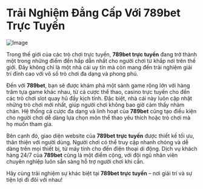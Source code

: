 # Trải Nghiệm Đẳng Cấp Với 789bet Trực Tuyến

![Image](https://github.com/user-attachments/assets/bd51ea9f-0666-407b-a7a7-98ead6de688c)

Trong thế giới của các trò chơi trực tuyến, **789bet trực tuyến** đang trở thành một trong những điểm đến hấp dẫn nhất cho người chơi từ khắp nơi trên thế giới. Đây không chỉ là một nhà cái uy tín mà còn mang đến trải nghiệm giải trí đỉnh cao với vô số trò chơi đa dạng và phong phú.

Đến với **789bet**, bạn sẽ được khám phá một sảnh game rộng lớn với hàng trăm tựa game khác nhau, từ cá cược thể thao, casino trực tuyến cho đến các trò chơi slot quay hũ đầy kịch tính. Đặc biệt, nhà cái này luôn cập nhật những trò chơi mới nhất, giúp người chơi không bao giờ cảm thấy nhàm chán. Hệ thống cá cược đa dạng và linh hoạt của **789bet** cũng tạo điều kiện cho người chơi dễ dàng lựa chọn môn thể thao yêu thích hoặc trò chơi mà họ muốn tham gia.

Bên cạnh đó, giao diện website của **789bet trực tuyến** được thiết kế tối ưu, thân thiện với người dùng. Người chơi có thể truy cập nhanh chóng và dễ dàng trên mọi thiết bị, từ máy tính cho đến điện thoại di động. Dịch vụ khách hàng 24/7 của **789bet** cũng là một điểm cộng, với đội ngũ nhân viên chuyên nghiệp luôn sẵn sàng hỗ trợ người chơi khi cần.

Hãy cùng trải nghiệm sự khác biệt tại **789bet trực tuyến** – nơi giải trí và sự tiện lợi đi đôi với nhau!